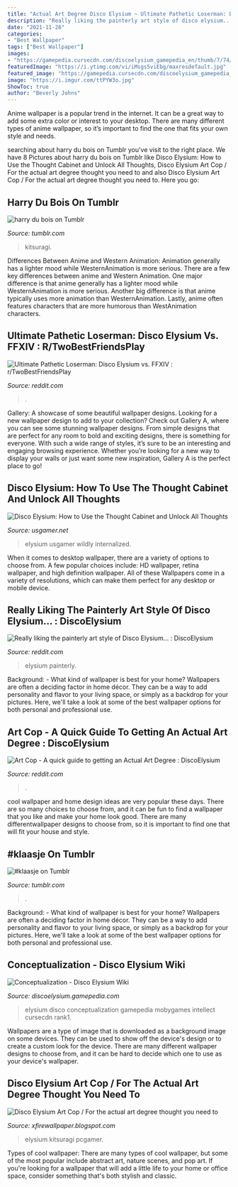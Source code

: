 ```yaml
---
title: "Actual Art Degree Disco Elysium ~ Ultimate Pathetic Loserman: Disco Elysium Vs. Ffxiv : R/twobestfriendsplay"
description: "Really liking the painterly art style of disco elysium... : discoelysium"
date: "2021-11-28"
categories:
- "Best Wallpaper"
tags: ["Best Wallpaper"]
images:
- "https://gamepedia.cursecdn.com/discoelysium_gamepedia_en/thumb/7/74/Portrait_conceptualization_rank1.png/200px-Portrait_conceptualization_rank1.png?version=053a65b1fae125b97e93bf2a12d18bda"
featuredImage: "https://i.ytimg.com/vi/iMsgs5viEbg/maxresdefault.jpg"
featured_image: "https://gamepedia.cursecdn.com/discoelysium_gamepedia_en/thumb/7/74/Portrait_conceptualization_rank1.png/200px-Portrait_conceptualization_rank1.png?version=053a65b1fae125b97e93bf2a12d18bda"
image: "https://i.imgur.com/ttPYW3o.jpg"
ShowToc: true
author: "Beverly Johns"
---
```



Anime wallpaper is a popular trend in the internet. It can be a great way to add some extra color or interest to your desktop. There are many different types of anime wallpaper, so it’s important to find the one that fits your own style and needs.

	

		
searching about harry du bois on Tumblr you've visit to the right place. We have 8 Pictures about harry du bois on Tumblr like Disco Elysium: How to Use the Thought Cabinet and Unlock All Thoughts, Disco Elysium Art Cop / For the actual art degree thought you need to and also Disco Elysium Art Cop / For the actual art degree thought you need to. Here you go:
		
    
## Harry Du Bois On Tumblr

<img loading=lazy src="https://64.media.tumblr.com/2866a5c769bb24f403b3b2c8071d9d6d/4e394a167f9cb627-b1/s640x960/3825e3070dbf8573c40bde00e2c238bc013e809b.jpg" onerror="this.onerror=null;this.src='https://tse4.mm.bing.net/th?id=OIP.CClXYegJEvRq9H1KECwzOgHaIk&amp;pid=15.1';" alt="harry du bois on Tumblr">

_Source: tumblr.com_

>kitsuragi. 

	

Differences Between Anime and Western Animation: Animation generally has a lighter mood while WesternAnimation is more serious.
There are a few key differences between anime and Western Animation. One major difference is that anime generally has a lighter mood while WesternAnimation is more serious. Another big difference is that anime typically uses more animation than WesternAnimation. Lastly, anime often features characters that are more humorous than WestAnimation characters.

    
## Ultimate Pathetic Loserman: Disco Elysium Vs. FFXIV : R/TwoBestFriendsPlay

<img loading=lazy src="https://preview.redd.it/0ppmc9se48m91.png?width=640&amp;crop=smart&amp;auto=webp&amp;s=93a8a9e2a56015823c28e89630057cc13a4f142d" onerror="this.onerror=null;this.src='https://tse4.mm.bing.net/th?id=OIP.jx2s8mHZEF4n75QNjLYCuQHaDp&amp;pid=15.1';" alt="Ultimate Pathetic Loserman: Disco Elysium vs. FFXIV : r/TwoBestFriendsPlay">

_Source: reddit.com_

>. 

	

Gallery: A showcase of some beautiful wallpaper designs.
Looking for a new wallpaper design to add to your collection? Check out Gallery A, where you can see some stunning wallpaper designs. From simple designs that are perfect for any room to bold and exciting designs, there is something for everyone. With such a wide range of styles, it’s sure to be an interesting and engaging browsing experience. Whether you’re looking for a new way to display your walls or just want some new inspiration, Gallery A is the perfect place to go!





	
	
    
## Disco Elysium: How To Use The Thought Cabinet And Unlock All Thoughts

<img loading=lazy src="https://cdn.gamer-network.net/2019/usgamer/Disco-Elysium-art-degree-thought.jpg/EG11/resize/656x-1/quality/70" onerror="this.onerror=null;this.src='https://tse2.mm.bing.net/th?id=OIP.G_Rp5LGAiAEJw56UMuNVGgHaEK&amp;pid=15.1';" alt="Disco Elysium: How to Use the Thought Cabinet and Unlock All Thoughts">

_Source: usgamer.net_

>elysium usgamer wildly internalized. 

	

When it comes to desktop wallpaper, there are a variety of options to choose from. A few popular choices include: HD wallpaper, retina wallpaper, and high definition wallpaper. All of these Wallpapers come in a variety of resolutions, which can make them perfect for any desktop or mobile device. 

    
## Really Liking The Painterly Art Style Of Disco Elysium... : DiscoElysium

<img loading=lazy src="https://preview.redd.it/rt8eojc0rys31.png?auto=webp&amp;s=f4c11ae206100a2354a4b513040ad0a385492a6a" onerror="this.onerror=null;this.src='https://tse3.mm.bing.net/th?id=OIP.bnTwZDwvLaT8V7tgqKOagAHaDR&amp;pid=15.1';" alt="Really liking the painterly art style of Disco Elysium... : DiscoElysium">

_Source: reddit.com_

>elysium painterly. 

	

Background: - What kind of wallpaper is best for your home?
Wallpapers are often a deciding factor in home décor. They can be a way to add personality and flavor to your living space, or simply as a backdrop for your pictures. Here, we'll take a look at some of the best wallpaper options for both personal and professional use.

    
## Art Cop - A Quick Guide To Getting An Actual Art Degree : DiscoElysium

<img loading=lazy src="https://i.imgur.com/ttPYW3o.jpg" onerror="this.onerror=null;this.src='https://tse1.mm.bing.net/th?id=OIP.DPoyvdf3YEynaawnWRQ1rwHaEK&amp;pid=15.1';" alt="Art Cop - A quick guide to getting an Actual Art Degree : DiscoElysium">

_Source: reddit.com_

>. 

	

cool wallpaper and home design ideas are very popular these days. There are so many choices to choose from, and it can be fun to find a wallpaper that you like and make your home look good. There are many differentwallpaper designs to choose from, so it is important to find one that will fit your house and style.

    
## #klaasje On Tumblr

<img loading=lazy src="https://64.media.tumblr.com/079c4f4f05fd416511fc1a9c21777338/562ac166db70dd69-68/s500x750/c331393b03553f2400e9f6eb49a23bef5154a6c3.png" onerror="this.onerror=null;this.src='https://tse4.mm.bing.net/th?id=OIP.AS7FHjfW-Js9VwYjr3R_wAHaK_&amp;pid=15.1';" alt="#klaasje on Tumblr">

_Source: tumblr.com_

>. 

	

Background: - What kind of wallpaper is best for your home?
Wallpapers are often a deciding factor in home décor. They can be a way to add personality and flavor to your living space, or simply as a backdrop for your pictures. Here, we'll take a look at some of the best wallpaper options for both personal and professional use.

    
## Conceptualization - Disco Elysium Wiki

<img loading=lazy src="https://gamepedia.cursecdn.com/discoelysium_gamepedia_en/thumb/7/74/Portrait_conceptualization_rank1.png/200px-Portrait_conceptualization_rank1.png?version=053a65b1fae125b97e93bf2a12d18bda" onerror="this.onerror=null;this.src='https://tse4.mm.bing.net/th?id=OIP.q2F_DmmMayiIWPXdApI9tQAAAA&amp;pid=15.1';" alt="Conceptualization - Disco Elysium Wiki">

_Source: discoelysium.gamepedia.com_

>elysium disco conceptualization gamepedia mobygames intellect cursecdn rank1. 

	

Wallpapers are a type of image that is downloaded as a background image on some devices. They can be used to show off the device's design or to create a custom look for the device. There are many different wallpaper designs to choose from, and it can be hard to decide which one to use as your device's wallpaper.

    
## Disco Elysium Art Cop / For The Actual Art Degree Thought You Need To

<img loading=lazy src="https://i.ytimg.com/vi/iMsgs5viEbg/maxresdefault.jpg" onerror="this.onerror=null;this.src='https://tse3.mm.bing.net/th?id=OIP.UNV2PXZlbxzMWmMgdyf1UAHaEK&amp;pid=15.1';" alt="Disco Elysium Art Cop / For the actual art degree thought you need to">

_Source: xfirewallpaper.blogspot.com_

>elysium kitsuragi pcgamer. 

	

Types of cool wallpaper:
There are many types of cool wallpaper, but some of the most popular include abstract art, nature scenes, and pop art. If you're looking for a wallpaper that will add a little life to your home or office space, consider something that's both stylish and classic.

